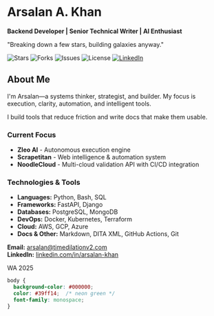 
# Arsalan A. Khan

**Backend Developer | Senior Technical Writer | AI Enthusiast**

"Breaking down a few stars, building galaxies anyway."

![Stars](https://img.shields.io/github/stars/timedilationv2/timedilationv2?style=for-the-badge)
![Forks](https://img.shields.io/github/forks/timedilationv2/timedilationv2?style=for-the-badge)
![Issues](https://img.shields.io/github/issues/timedilationv2/timedilationv2?style=for-the-badge)
![License](https://img.shields.io/github/license/timedilationv2/timedilationv2?style=for-the-badge)
[![LinkedIn](https://img.shields.io/badge/LinkedIn-arsalankhan-blue?style=for-the-badge&logo=linkedin)](https://linkedin.com/in/arsalankhan)

## About Me

I'm Arsalan—a systems thinker, strategist, and builder.
My focus is execution, clarity, automation, and intelligent tools.

I build tools that reduce friction and write docs that make them usable.

### Current Focus
- **Zleo AI** - Autonomous execution engine
- **Scrapetitan** - Web intelligence & automation system
- **NoodleCloud** - Multi-cloud validation API with CI/CD integration

### Technologies & Tools
- **Languages:** Python, Bash, SQL
- **Frameworks:** FastAPI, Django
- **Databases:** PostgreSQL, MongoDB
- **DevOps:** Docker, Kubernetes, Terraform
- **Cloud:** AWS, GCP, Azure
- **Docs & Other:** Markdown, DITA XML, GitHub Actions, Git

**Email:** arsalan@timedilationv2.com  
**LinkedIn:** [linkedin.com/in/arsalan-khan](https://linkedin.com/in/arsalankhan)

WA 2025

```css
body {
  background-color: #000000;
  color: #39ff14;  /* neon green */
  font-family: monospace;
}
```
